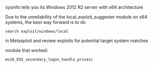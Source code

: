 sysinfo tells you its Windows 2012 R2 server with x64
architecture

Due to the unreliability of the local_exploit_suggester module on x64 systems, the best way forward is to do 
~~~
search exploit/windows/local
~~~
in Metasploit and review exploits for potential target system matches

module that worked:
~~~
ms16_032_secondary_logon_handle_privesc
~~~